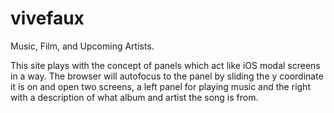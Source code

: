 # vivefaux
Music, Film, and Upcoming Artists.

This site plays with the concept of panels which act like iOS modal screens in a way. The browser will autofocus to the panel by sliding the y coordinate it is on and open two screens, a left panel for playing music and the right with a description of what album and artist the song is from.
